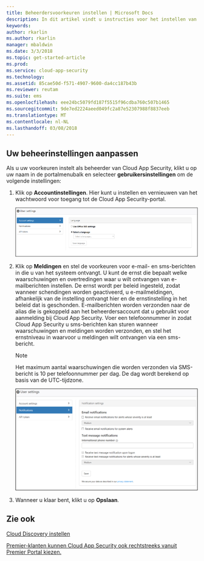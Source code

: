 ```yaml
---
title: Beheerdersvoorkeuren instellen | Microsoft Docs
description: In dit artikel vindt u instructies voor het instellen van beheerdersvoorkeuren in de Cloud App Security.
keywords: 
author: rkarlin
ms.author: rkarlin
manager: mbaldwin
ms.date: 3/3/2018
ms.topic: get-started-article
ms.prod: 
ms.service: cloud-app-security
ms.technology: 
ms.assetid: 85cae50d-f571-4907-9600-da4cc187b43b
ms.reviewer: reutam
ms.suite: ems
ms.openlocfilehash: eee24bc5079fd187f5515f96cdba760c507b1465
ms.sourcegitcommit: 9de7ed2224aeed049fc2a87e52307988f8837eeb
ms.translationtype: MT
ms.contentlocale: nl-NL
ms.lasthandoff: 03/08/2018
---
```

##  <a name="Adminsettings"></a> Uw beheerinstellingen aanpassen  
Als u uw voorkeuren instelt als beheerder van Cloud App Security, klikt u op uw naam in de portalmenubalk en selecteer **gebruikersinstellingen** om de volgende instellingen:  
  
1.  Klik op **Accountinstellingen**. Hier kunt u instellen en vernieuwen van het wachtwoord voor toegang tot de Cloud App Security-portal.  
  
     ![aangepaste gebruikersinstellingen](./media/custom-user-settings.png "aangepaste gebruikersinstellingen")  
  
2.  Klik op **Meldingen** en stel de voorkeuren voor e-mail- en sms-berichten in die u van het systeem ontvangt.  U kunt de ernst die bepaalt welke waarschuwingen en overtredingen waar u wilt ontvangen van e-mailberichten instellen. De ernst wordt per beleid ingesteld, zodat wanneer schendingen worden geactiveerd, u e-mailmeldingen, afhankelijk van de instelling ontvangt hier en de ernstinstelling in het beleid dat is geschonden. E-mailberichten worden verzonden naar de alias die is gekoppeld aan het beheerdersaccount dat u gebruikt voor aanmelding bij Cloud App Security. Voer een telefoonnummer in zodat Cloud App Security u sms-berichten kan sturen wanneer waarschuwingen en meldingen worden verzonden, en stel het ernstniveau in waarvoor u meldingen wilt ontvangen via een sms-bericht.  
  
    > [!NOTE] 
    > Het maximum aantal waarschuwingen die worden verzonden via SMS-bericht is 10 per telefoonnummer per dag. De dag wordt berekend op basis van de UTC-tijdzone. 
  
    ![instellingen voor meldingen](./media/notification-settings.png "instellingen voor meldingen")  
  
3. Wanneer u klaar bent, klikt u op **Opslaan**.  
  
  
 
  
    
## <a name="see-also"></a>Zie ook  
[Cloud Discovery instellen](set-up-cloud-discovery.md)   

[Premier-klanten kunnen Cloud App Security ook rechtstreeks vanuit Premier Portal kiezen.](https://premier.microsoft.com/)  
  
  